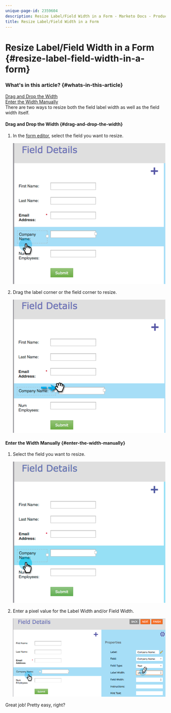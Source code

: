 ```yaml
---
unique-page-id: 2359604
description: Resize Label/Field Width in a Form - Marketo Docs - Product Documentation
title: Resize Label/Field Width in a Form
---
```


# Resize Label/Field Width in a Form {#resize-label-field-width-in-a-form}

### What's in this article? {#whats-in-this-article}

[Drag and Drop the Width](#drag-and-drop-the-width)  
[Enter the Width Manually](#enter-the-width-manually)  
There are two ways to resize both the field label width as well as the field width itself.

#### Drag and Drop the Width {#drag-and-drop-the-width}

1. In the [form editor](../../../../product-docs/demand-generation/forms/form-actions/edit-a-form.md), select the field you want to resize.

   ![](assets/image2014-9-15-15-3a24-3a0.png)

1. Drag the label corner or the field corner to resize.

   ![](assets/image2014-9-15-15-3a24-3a14.png)

#### Enter the Width Manually {#enter-the-width-manually}

1. Select the field you want to resize.

   ![](assets/image2014-9-15-15-3a24-3a28.png)

1. Enter a pixel value for the Label Width and/or Field Width.

   ![](assets/image2014-9-15-15-3a24-3a36.png)

Great job! Pretty easy, right?
